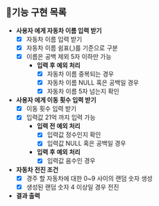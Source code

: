 ## 🎯기능 구현 목록

- **사용자 에게 자동차 이름 입력 받기**
    - [X] 자동차 이름 입력 받기
    - [X] 자동차 이름 쉼표(,)를 기준으로 구분
    - [X] 이름은 공백 제외 5자 이하만 가능
        - **입력 후 예외 처리**
            - [X] 자동차 이름 중복되는 경우
            - [X] 자동차 이름 NULL 혹은 공백일 경우
            - [X] 자동차 이름 5자 넘는지 확인

- **사용자 에게 이동 횟수 입력 받기**
    - [X] 이동 횟수 입력 받기
    - [X] 입력값 21억 까지 입력 가능
        - **입력 전 예외 처리**
            - [X] 입력값 정수인지 확인
            - [X] 입력값 NULL 혹은 공백일 경우
        - **입력 후 예외 처리**
            - [X] 입력값 음수인 경우

- **자동차 전진 조건**
    - [X] 경주 할 자동차에 대한 0~9 사이의 랜덤 숫자 생성
    - [X] 생성된 랜덤 숫자 4 이상일 경우 전진

- **결과 출력**
